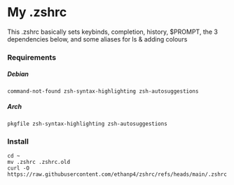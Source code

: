# My .zshrc
This .zshrc basically sets keybinds, completion, history, $PROMPT, the 3 dependencies below, and some aliases for ls & adding colours
### Requirements
##### Debian
 `command-not-found zsh-syntax-highlighting zsh-autosuggestions`
##### Arch
`pkgfile zsh-syntax-highlighting zsh-autosuggestions`

### Install
```
cd ~
mv .zshrc .zshrc.old
curl -O https://raw.githubusercontent.com/ethanp4/zshrc/refs/heads/main/.zshrc
```

